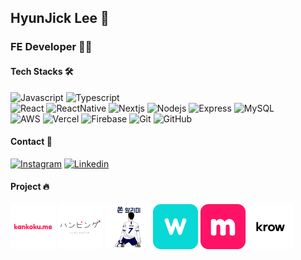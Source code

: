 ## HyunJick Lee 👋

### FE Developer 🙋‍♂      

#### Tech Stacks 🛠  

![Javascript](https://img.shields.io/badge/JavaScript-F7DF1E?style=flat-square&logo=Javascript&logoColor=212121)
![Typescript](https://img.shields.io/badge/TypeScript-3178C6?style=flat-square&logo=TypeScript&logoColor=fff)  
![React](https://img.shields.io/badge/React-f5f5f5?style=flat-square&logo=React&logoColor=61DAFB)
![ReactNative](https://img.shields.io/badge/ReactNative-f5f5f5?style=flat-square&logo=React&logoColor=61DAFB)
![Nextjs](https://img.shields.io/badge/Next.js-000000?style=flat-square&logo=Next.js&logoColor=fff)
![Nodejs](https://img.shields.io/badge/Node.js-339933?style=flat-square&logo=Node.js&logoColor=fff)
![Express](https://img.shields.io/badge/Express-000?style=flat-square&logo=Express&logoColor=fff) 
![MySQL](https://img.shields.io/badge/MySQL-4479A1?style=flat-square&logo=MySQL&logoColor=fff)  
![AWS](https://img.shields.io/badge/AWS-232F3E?style=flat-square&logo=Amazon-AWS&logoColor=fff)
![Vercel](https://img.shields.io/badge/Vercel-000?style=flat-square&logo=Vercel&logoColor=fff)
![Firebase](https://img.shields.io/badge/Firebase-FFCA28?style=flat-square&logo=Firebase&logoColor=000)
![Git](https://img.shields.io/badge/Git-F05032?style=flat-square&logo=Git&logoColor=fff)
![GitHub](https://img.shields.io/badge/GitHub-181717?style=flat-square&logo=GitHub&logoColor=fff)

#### Contact 🤝

[![Instagram](https://img.shields.io/badge/Instagram-E4405F?style=flat-square&logo=Instagram&logoColor=fff)](https://www.instagram.com/hjick_1)
[![Linkedin](https://img.shields.io/badge/LinkedIn-0077B5?style=flat-square&logo=linkedin&logoColor=white)](https://www.linkedin.com/in/%ED%98%84%EC%A7%81-%EC%9D%B4-588ab2248/)

#### Project 🔥

[<img src="kankokume.png" alt="kankokume-logo" width="72"/>](https://www.kankoku.me)
[<img src="hanping.png" alt="hanping-logo" width="72"/>](https://play.google.com/store/apps/details?id=com.ssubook)
[<img src="sonny.png" alt="sonny-logo" width="72"/>](https://play.google.com/store/apps/details?id=com.sonny_alarm)
[<img src="wing.png" alt="wing-logo" width="72"/>](https://www.wingapp.me)
[<img src="melting.png" alt="melting-logo" width="72"/>](https://melting.app)
[<img src="krow.png" alt="krow-logo" height="72"/>](https://www.krow.kr)

